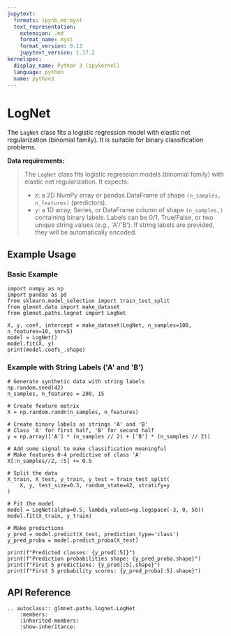 ```yaml
---
jupytext:
  formats: ipynb,md:myst
  text_representation:
    extension: .md
    format_name: myst
    format_version: 0.13
    jupytext_version: 1.17.2
kernelspec:
  display_name: Python 3 (ipykernel)
  language: python
  name: python3
---
```


# LogNet

The `LogNet` class fits a logistic regression model with elastic net regularization (binomial family). It is suitable for binary classification problems.

**Data requirements:**
> The `LogNet` class fits logistic regression models (binomial family) with elastic net regularization. It expects:
> - `X`: a 2D NumPy array or pandas DataFrame of shape `(n_samples, n_features)` (predictors).
> - `y`: a 1D array, Series, or DataFrame column of shape `(n_samples,)` containing binary labels. Labels can be 0/1, True/False, or two unique string values (e.g., 'A'/'B'). If string labels are provided, they will be automatically encoded.

## Example Usage

### Basic Example

```{code-cell} ipython3
import numpy as np
import pandas as pd
from sklearn.model_selection import train_test_split
from glmnet.data import make_dataset
from glmnet.paths.lognet import LogNet

X, y, coef, intercept = make_dataset(LogNet, n_samples=100, n_features=10, snr=5)
model = LogNet()
model.fit(X, y)
print(model.coefs_.shape)
```

### Example with String Labels ('A' and 'B')

```{code-cell} ipython3
# Generate synthetic data with string labels
np.random.seed(42)
n_samples, n_features = 200, 15

# Create feature matrix
X = np.random.randn(n_samples, n_features)

# Create binary labels as strings 'A' and 'B'
# Class 'A' for first half, 'B' for second half
y = np.array(['A'] * (n_samples // 2) + ['B'] * (n_samples // 2))

# Add some signal to make classification meaningful
# Make features 0-4 predictive of class 'A'
X[:n_samples//2, :5] += 0.5

# Split the data
X_train, X_test, y_train, y_test = train_test_split(
    X, y, test_size=0.3, random_state=42, stratify=y
)

# Fit the model
model = LogNet(alpha=0.5, lambda_values=np.logspace(-3, 0, 50))
model.fit(X_train, y_train)

# Make predictions
y_pred = model.predict(X_test, prediction_type='class')
y_pred_proba = model.predict_proba(X_test)

print(f"Predicted classes: {y_pred[:5]}")
print(f"Prediction probabilities shape: {y_pred_proba.shape}")
print(f"First 5 predictions: {y_pred[:5].shape}")
print(f"First 5 probability scores: {y_pred_proba[:5].shape}")
```

## API Reference

```{eval-rst}
.. autoclass:: glmnet.paths.lognet.LogNet
    :members:
    :inherited-members:
    :show-inheritance:
```
